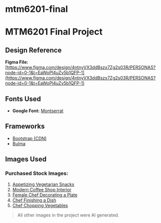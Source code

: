 # mtm6201-final
# MTM6201 Final Project

## Design Reference
**Figma File:**  
[https://www.figma.com/design/4ntnyVX3ddBszx7Zg2s03R/PERSONAS?node-id=0-1&t=EaWoPl4uZv5b1QFP-1](https://www.figma.com/design/4ntnyVX3ddBszx7Zg2s03R/PERSONAS?node-id=0-1&t=EaWoPl4uZv5b1QFP-1)

## Fonts Used
- **Google Font:** [Montserrat](https://fonts.google.com/specimen/Montserrat)

## Frameworks
- [Bootstrap (CDN)](https://getbootstrap.com/)
- [Bulma](https://bulma.io/)

## Images Used

### Purchased Stock Images:
1. [Appetizing Vegetarian Snacks](https://www.istockphoto.com/photo/appetizing-vegetarian-snacks-free-space-gm615078560-106604045)  
2. [Modern Coffee Shop Interior](https://www.istockphoto.com/photo/modern-coffee-shop-interior-with-tables-coffee-maker-pastries-and-walled-garden-gm2153912560-574818835)  
3. [Female Chef Decorating a Plate](https://www.istockphoto.com/photo/female-chef-decorating-a-plate-while-working-at-a-commercial-kitchen-gm1409730040-460179391)  
4. [Chef Finishing a Dish](https://www.istockphoto.com/photo/chef-finishing-to-prepare-a-dish-in-a-commercial-kitchen-gm2170834795-590738095)  
5. [Chef Chopping Vegetables](https://www.istockphoto.com/photo/chef-chopping-vegetables-in-a-commercial-kitchen-gm2170829249-590733219)

> All other images in the project were AI generated.